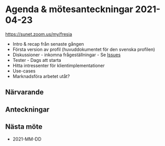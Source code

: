 # Agenda & mötesanteckningar 2021-04-23

https://sunet.zoom.us/my/fresia


* Intro & recap från senaste gången
* Första version av profil (huvuddokumentet för den svenska profilen)
* Diskussioner - inkomna frågeställningar - Se [Issues](https://github.com/oidc-sweden/specifications/issues)
* Tester - Dags att starta
* Hitta intressenter för klientimplementationer
* Use-cases
* Marknadsföra arbetet utåt?


## Närvarande

<!--
* Martin Lindström
* Leif Johansson
* Stefan Santesson
* Fresia Pérez
* Dragoljub Nešić
* Petter Dahl
* Jesper Skagerberg
* Erik Lupander
* Stefan Halén
* Roger Fagerud
* Per Mützell
* Anders Malmros
-->

## Anteckningar


## Nästa möte

* 2021-MM-DD
 

